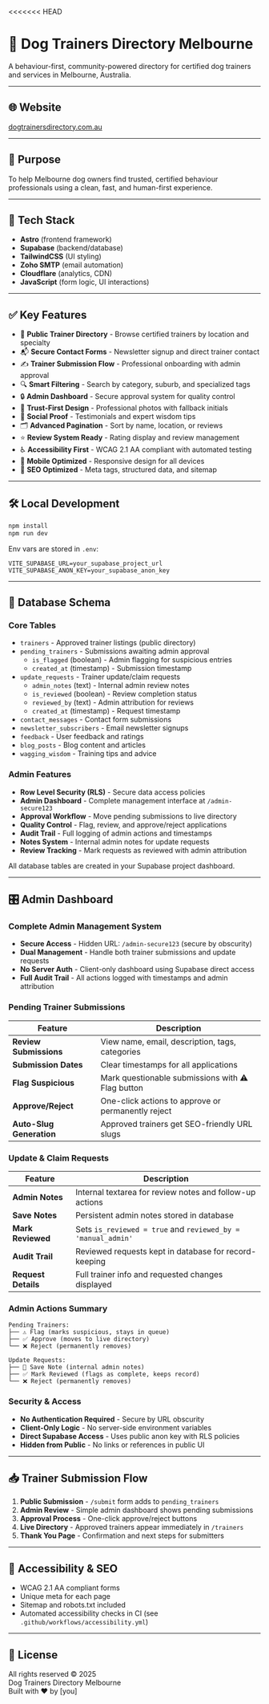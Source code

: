 <<<<<<< HEAD
# 🐾 Dog Trainers Directory Melbourne

A behaviour-first, community-powered directory for certified dog trainers and services in Melbourne, Australia.

---

## 🌐 Website
[dogtrainersdirectory.com.au](https://dogtrainersdirectory.com.au)

---

## 🎯 Purpose
To help Melbourne dog owners find trusted, certified behaviour professionals using a clean, fast, and human-first experience.

---

## 🚀 Tech Stack

- **Astro** (frontend framework)
- **Supabase** (backend/database)
- **TailwindCSS** (UI styling)
- **Zoho SMTP** (email automation)
- **Cloudflare** (analytics, CDN)
- **JavaScript** (form logic, UI interactions)

---

## ✅ Key Features

- 🧩 **Public Trainer Directory** - Browse certified trainers by location and specialty
- 📬 **Secure Contact Forms** - Newsletter signup and direct trainer contact
- ✍️ **Trainer Submission Flow** - Professional onboarding with admin approval
- 🔍 **Smart Filtering** - Search by category, suburb, and specialized tags
- 🔒 **Admin Dashboard** - Secure approval system for quality control
- 🦮 **Trust-First Design** - Professional photos with fallback initials
- 💬 **Social Proof** - Testimonials and expert wisdom tips
- 🗂️ **Advanced Pagination** - Sort by name, location, or reviews
- ⭐ **Review System Ready** - Rating display and review management
- ♿ **Accessibility First** - WCAG 2.1 AA compliant with automated testing
- 📱 **Mobile Optimized** - Responsive design for all devices
- 🚀 **SEO Optimized** - Meta tags, structured data, and sitemap

---

## 🛠️ Local Development

```bash
npm install
npm run dev
```

Env vars are stored in `.env`:

```env
VITE_SUPABASE_URL=your_supabase_project_url
VITE_SUPABASE_ANON_KEY=your_supabase_anon_key
```

---

## 📂 Database Schema

### Core Tables
* `trainers` - Approved trainer listings (public directory)
* `pending_trainers` - Submissions awaiting admin approval
  - `is_flagged` (boolean) - Admin flagging for suspicious entries
  - `created_at` (timestamp) - Submission timestamp
* `update_requests` - Trainer update/claim requests
  - `admin_notes` (text) - Internal admin review notes
  - `is_reviewed` (boolean) - Review completion status
  - `reviewed_by` (text) - Admin attribution for reviews
  - `created_at` (timestamp) - Request timestamp
* `contact_messages` - Contact form submissions
* `newsletter_subscribers` - Email newsletter signups
* `feedback` - User feedback and ratings
* `blog_posts` - Blog content and articles
* `wagging_wisdom` - Training tips and advice

### Admin Features
* **Row Level Security (RLS)** - Secure data access policies
* **Admin Dashboard** - Complete management interface at `/admin-secure123`
* **Approval Workflow** - Move pending submissions to live directory
* **Quality Control** - Flag, review, and approve/reject applications
* **Audit Trail** - Full logging of admin actions and timestamps
* **Notes System** - Internal admin notes for update requests
* **Review Tracking** - Mark requests as reviewed with admin attribution

All database tables are created in your Supabase project dashboard.

---

## 🎛️ Admin Dashboard

### Complete Admin Management System
- **Secure Access** - Hidden URL: `/admin-secure123` (secure by obscurity)
- **Dual Management** - Handle both trainer submissions and update requests
- **No Server Auth** - Client-only dashboard using Supabase direct access
- **Full Audit Trail** - All actions logged with timestamps and admin attribution

### Pending Trainer Submissions
| Feature | Description |
|---------|-------------|
| **Review Submissions** | View name, email, description, tags, categories |
| **Submission Dates** | Clear timestamps for all applications |
| **Flag Suspicious** | Mark questionable submissions with ⚠️ Flag button |
| **Approve/Reject** | One-click actions to approve or permanently reject |
| **Auto-Slug Generation** | Approved trainers get SEO-friendly URL slugs |

### Update & Claim Requests
| Feature | Description |
|---------|-------------|
| **Admin Notes** | Internal textarea for review notes and follow-up actions |
| **Save Notes** | Persistent admin notes stored in database |
| **Mark Reviewed** | Sets `is_reviewed = true` and `reviewed_by = 'manual_admin'` |
| **Audit Trail** | Reviewed requests kept in database for record-keeping |
| **Request Details** | Full trainer info and requested changes displayed |

### Admin Actions Summary
```
Pending Trainers:
├── ⚠️ Flag (marks suspicious, stays in queue)
├── ✅ Approve (moves to live directory)
└── ❌ Reject (permanently removes)

Update Requests:
├── 💾 Save Note (internal admin notes)
├── ✅ Mark Reviewed (flags as complete, keeps record)
└── ❌ Reject (permanently removes)
```

### Security & Access
- **No Authentication Required** - Secure by URL obscurity
- **Client-Only Logic** - No server-side environment variables
- **Direct Supabase Access** - Uses public anon key with RLS policies
- **Hidden from Public** - No links or references in public UI

---

## 📥 Trainer Submission Flow

1. **Public Submission** - `/submit` form adds to `pending_trainers`
2. **Admin Review** - Simple admin dashboard shows pending submissions
3. **Approval Process** - One-click approve/reject buttons
4. **Live Directory** - Approved trainers appear immediately in `/trainers`
5. **Thank You Page** - Confirmation and next steps for submitters

---

## 🧪 Accessibility & SEO

* WCAG 2.1 AA compliant forms
* Unique meta for each page
* Sitemap and robots.txt included
* Automated accessibility checks in CI (see `.github/workflows/accessibility.yml`)

---

## 🧾 License
All rights reserved © 2025  
Dog Trainers Directory Melbourne  
Built with ❤️ by [you]
